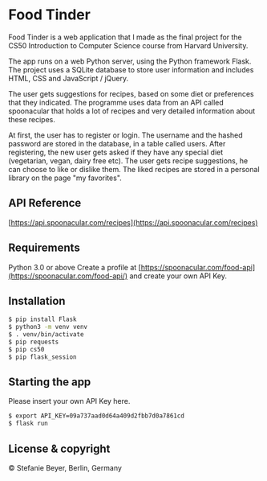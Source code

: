 # Food Tinder

Food Tinder is a web application that I made as the final project for the CS50 Introduction to Computer Science course from Harvard University.

The app runs on a web Python server, using the Python framework Flask. The project uses a SQLite database to store user information and includes HTML, CSS and JavaScript / jQuery.

The user gets suggestions for recipes, based on some diet or preferences that they indicated. The programme uses data from an API called spoonacular that holds a lot of recipes and very detailed information about these recipes.

At first, the user has to register or login. The username and the hashed password are stored in the database, in a table called users. After registering, the new user gets asked if they have any special diet (vegetarian, vegan, dairy free etc). The user gets recipe suggestions, he can choose to like or dislike them. The liked recipes are stored in a personal library on the page "my favorites".

## API Reference

[https://api.spoonacular.com/recipes](https://api.spoonacular.com/recipes)


## Requirements

Python 3.0 or above
Create a profile at [https://spoonacular.com/food-api](https://spoonacular.com/food-api/) and create your own API Key. 


## Installation

```bash
$ pip install Flask
$ python3 -m venv venv
$ . venv/bin/activate
$ pip requests
$ pip cs50
$ pip flask_session
```

## Starting the app

Please insert your own API Key here.

```bash
$ export API_KEY=09a737aad0d64a409d2fbb7d0a7861cd
$ flask run
```

## License & copyright

© Stefanie Beyer, Berlin, Germany